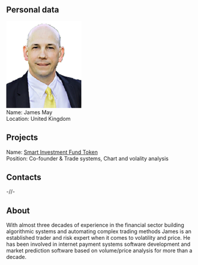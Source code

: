 ## Personal data
![james may photo](photo/james_may.png)  
Name:  James May   
Location: United Kingdom   
## Projects 
Name: [Smart Investment Fund Token](../projects/smart_investment_fund_token.md)  
Position: Co-founder &  Trade systems, Chart and volality analysis  
## Contacts
-//-   
## About
With almost three decades of experience in the financial sector building algorithmic systems and automating complex trading methods James is an established trader and risk expert when it comes to volatility and price.  He has been involved in internet payment systems software development and market prediction software based on volume/price analysis for more than a decade.
